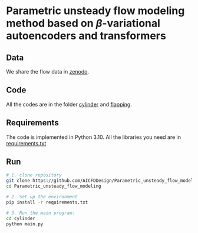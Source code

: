 # Parametric unsteady flow modeling method based on $\beta$-variational autoencoders and transformers


## Data
We share the flow data in [zenodo](https://zenodo.org/records/17461011).

## Code
All the codes are in the folder [cylinder](https://github.com/AICFDDesign/Parametric_unsteady_flow_modeling/tree/master/cylinder) and [flapping](https://github.com/AICFDDesign/Parametric_unsteady_flow_modeling/tree/master/flapping).

## Requirements
The code is implemented in Python 3.10. All the libraries you need are in [requirements.txt](https://github.com/AICFDDesign/Parametric_unsteady_flow_modeling/blob/master/requirements.txt)

## Run

```bash
# 1. clone repository
git clone https://github.com/AICFDDesign/Parametric_unsteady_flow_modeling.git
cd Parametric_unsteady_flow_modeling

# 2. Set up the environment
pip install -r requirements.txt

# 3. Run the main program:
cd cylinder
python main.py

